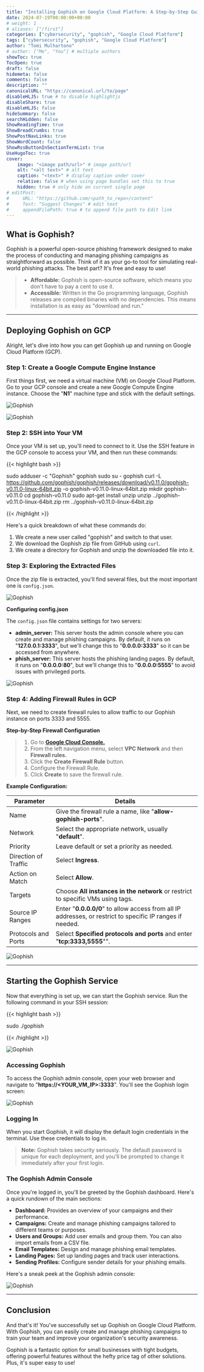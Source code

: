 ```yaml
---
title: "Installing Gophish on Google Cloud Platform: A Step-by-Step Guide"
date: 2024-07-19T00:00:00+00:00
# weight: 1
# aliases: ["/first"]
categories: ["cybersecurity", "gophish", "Google Cloud Platform"]
tags: ["cybersecurity", "gophish", "Google Cloud Platform"]
author: "Tomi Mulhartono"
# author: ["Me", "You"] # multiple authors
showToc: true
TocOpen: true
draft: false
hidemeta: false
comments: false
description: ""
canonicalURL: "https://canonical.url/to/page"
disableHLJS: true # to disable highlightjs
disableShare: true
disableHLJS: false
hideSummary: false
searchHidden: false
ShowReadingTime: true
ShowBreadCrumbs: true
ShowPostNavLinks: true
ShowWordCount: false
ShowRssButtonInSectionTermList: true
UseHugoToc: true
cover:
    image: "<image path/url>" # image path/url
    alt: "<alt text>" # alt text
    caption: "<text>" # display caption under cover
    relative: false # when using page bundles set this to true
    hidden: true # only hide on current single page
# editPost:
#     URL: "https://github.com/<path_to_repo>/content"
#     Text: "Suggest Changes" # edit text
#     appendFilePath: true # to append file path to Edit link
---
```


## What is Gophish?

Gophish is a powerful open-source phishing framework designed to make the process of conducting and managing phishing campaigns as straightforward as possible. Think of it as your go-to tool for simulating real-world phishing attacks. The best part? It's free and easy to use!

>- **Affordable:** Gophish is open-source software, which means you don't have to pay a cent to use it.
>- **Accessible:** Written in the Go programming language, Gophish releases are compiled binaries with no dependencies. This means installation is as easy as "download and run."

---

## Deploying Gophish on GCP

Alright, let's dive into how you can get Gophish up and running on Google Cloud Platform (GCP).

### Step 1: Create a Google Compute Engine Instance

First things first, we need a virtual machine (VM) on Google Cloud Platform. Go to your GCP console and create a new Google Compute Engine instance. Choose the "**N1**" machine type and stick with the default settings.

![Gophish](/images/gophish-1.jpg)

![Gophish](/images/gophish-2.jpg)


### Step 2: SSH into Your VM

Once your VM is set up, you'll need to connect to it. Use the SSH feature in the GCP console to access your VM, and then run these commands:

{{< highlight bash >}}

sudo adduser -c "Gophish" gophish
sudo su - gophish
curl -L https://github.com/gophish/gophish/releases/download/v0.11.0/gophish-v0.11.0-linux-64bit.zip -o gophish-v0.11.0-linux-64bit.zip
mkdir gophish-v0.11.0
cd gophish-v0.11.0
sudo apt-get install unzip
unzip ../gophish-v0.11.0-linux-64bit.zip
rm ../gophish-v0.11.0-linux-64bit.zip

{{< /highlight >}}

Here's a quick breakdown of what these commands do:

1. We create a new user called "gophish" and switch to that user.
2. We download the Gophish zip file from GitHub using ``curl``.
3. We create a directory for Gophish and unzip the downloaded file into it.


### Step 3: Exploring the Extracted Files

Once the zip file is extracted, you'll find several files, but the most important one is ``config.json``.

![Gophish](/images/gophish-3.jpg)

**Configuring config.json**

The ``config.json`` file contains settings for two servers:

- **admin_server:** This server hosts the admin console where you can create and manage phishing campaigns. By default, it runs on "**127.0.0.1:3333**", but we'll change this to "**0.0.0.0:3333**" so it can be accessed from anywhere.
- **phish_server:** This server hosts the phishing landing pages. By default, it runs on "**0.0.0.0:80**", but we'll change this to "**0.0.0.0:5555**" to avoid issues with privileged ports.

![Gophish](/images/gophish-4.jpg)

### Step 4: Adding Firewall Rules in GCP

Next, we need to create firewall rules to allow traffic to our Gophish instance on ports 3333 and 5555.

**Step-by-Step Firewall Configuration**

> 1. Go to **[Google Cloud Console.](https://console.cloud.google.com/)**
> 2. From the left navigation menu, select **VPC Network** and then **Firewall rules.**
> 3. Click the **Create Firewall Rule** button.
> 4. Configure the Firewall Rule.
> 5. Click **Create** to save the firewall rule.

**Example Configuration:**

| Parameter | Details |
| --- | --- |
| Name | Give the firewall rule a name, like "**allow-gophish-ports**". |
| Network | Select the appropriate network, usually "**default**". |
| Priority | Leave default or set a priority as needed. |
| Direction of Traffic | Select **Ingress**. |
| Action on Match | Select **Allow**. |
| Targets | Choose **All instances in the network** or restrict to specific VMs using tags. |
| Source IP Ranges | Enter "**0.0.0.0/0**" to allow access from all IP addresses, or restrict to specific IP ranges if needed. |
| Protocols and Ports | Select **Specified protocols and ports** and enter "**tcp:3333,5555**"". |

![Gophish](/images/gophish-5.jpg)

---

## Starting the Gophish Service
Now that everything is set up, we can start the Gophish service. Run the following command in your SSH session:

{{< highlight bash >}}

sudo ./gophish

{{< /highlight >}}

![Gophish](/images/gophish-6.jpg)

### Accessing Gophish
To access the Gophish admin console, open your web browser and navigate to "**https://<YOUR_VM_IP>:3333**". You'll see the Gophish login screen:

![Gophish](/images/gophish-7.jpg)

### Logging In
When you start Gophish, it will display the default login credentials in the terminal. Use these credentials to log in.

> **Note:** Gophish takes security seriously. The default password is unique for each deployment, and you'll be prompted to change it immediately after your first login.

### The Gophish Admin Console
Once you're logged in, you'll be greeted by the Gophish dashboard. Here's a quick rundown of the main sections:

- **Dashboard:** Provides an overview of your campaigns and their performance.
- **Campaigns:** Create and manage phishing campaigns tailored to different teams or purposes.
- **Users and Groups:** Add user emails and group them. You can also import emails from a CSV file.
- **Email Templates:** Design and manage phishing email templates.
- **Landing Pages:** Set up landing pages and track user interactions.
- **Sending Profiles:** Configure sender details for your phishing emails.

Here's a sneak peek at the Gophish admin console:

![Gophish](/images/gophish-8.jpg)

---

## Conclusion
And that's it! You've successfully set up Gophish on Google Cloud Platform. With Gophish, you can easily create and manage phishing campaigns to train your team and improve your organization's security awareness.

Gophish is a fantastic option for small businesses with tight budgets, offering powerful features without the hefty price tag of other solutions. Plus, it's super easy to use!

